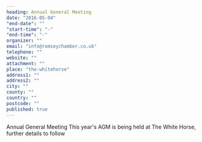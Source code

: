 ```yaml
---
heading: Annual General Meeting
date: "2016-05-04"
"end-date": ""
"start-time": "-"
"end-time": "-"
organizer: ""
email: "info@romseychamber.co.uk"
telephone: ""
website: ""
attachment: ""
place: "the-whitehorse"
address1: ""
address2: ""
city: ""
county: ""
country: ""
postcode: ""
published: true
---
```


Annual General Meeting
This year's AGM is being held at The White Horse, further details to follow
